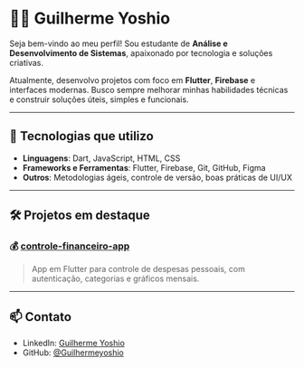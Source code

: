 # 👨‍💻 Guilherme Yoshio

Seja bem-vindo ao meu perfil! Sou estudante de **Análise e Desenvolvimento de Sistemas**, apaixonado por tecnologia e soluções criativas.

Atualmente, desenvolvo projetos com foco em **Flutter**, **Firebase** e interfaces modernas. Busco sempre melhorar minhas habilidades técnicas e construir soluções úteis, simples e funcionais.

---

## 🚀 Tecnologias que utilizo
- **Linguagens**: Dart, JavaScript, HTML, CSS
- **Frameworks e Ferramentas**: Flutter, Firebase, Git, GitHub, Figma
- **Outros**: Metodologias ágeis, controle de versão, boas práticas de UI/UX

---

## 🛠️ Projetos em destaque

### 💰 [controle-financeiro-app](https://github.com/Guilhermeyoshio/controle-financeiro-app)
> App em Flutter para controle de despesas pessoais, com autenticação, categorias e gráficos mensais.

---

## 📫 Contato

- LinkedIn: [Guilherme Yoshio](https://www.linkedin.com/in/guilherme-yoshio-57bb49238/)
- GitHub: [@Guilhermeyoshio](https://github.com/Guilhermeyoshio)
